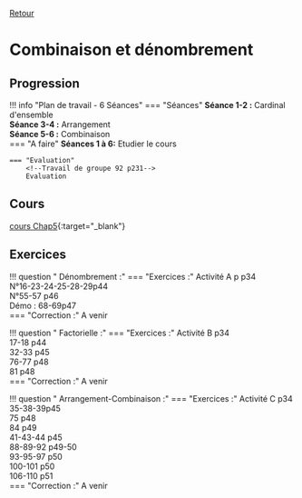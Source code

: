 [Retour](../../Chap.md)
# Combinaison et dénombrement

## Progression
!!! info "Plan de travail - 6 Séances"
    === "Séances" 
        **Séance 1-2 :** Cardinal d'ensemble  
        **Séance 3-4 :** Arrangement  
        **Séance 5-6 :**  Combinaison  
    === "A faire"
        **Séances 1 à 6:** Etudier le cours  
    
    === "Evaluation"  
        <!--Travail de groupe 92 p231-->  
        Evaluation 
    
## Cours 
[cours Chap5](./Cours-Chap5.pdf){:target="_blank"}

## Exercices 

        
!!! question " Dénombrement :"
    === "Exercices :" 
        Activité A p p34  
        N°16-23-24-25-28-29p44  
        N°55-57 p46  
        Démo : 68-69p47  
    === "Correction :" 
        A venir
      <!--   [16-23-24-25-28-29](./corr/16-23-24-25-28-29.pdf){:target="_blank"} -->
        
!!! question " Factorielle :" 
    === "Exercices :" 
         Activité B p34  
         17-18 p44  
         32-33 p45   
         76-77 p48  
         81 p48  
    === "Correction :" 
        A venir
        
!!! question " Arrangement-Combinaison :"
    === "Exercices :" 
        Activité C p34  
        35-38-39p45  
        75 p48  
        84 p49  
        41-43-44 p45  
        88-89-92 p49-50  
        93-95-97 p50  
        100-101 p50  
        106-110 p51  
    === "Correction :" 
        A venir
